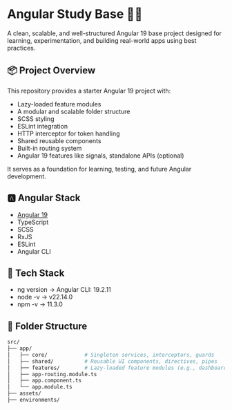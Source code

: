 # Angular Study Base 🧠🚀

A clean, scalable, and well-structured Angular 19 base project designed for learning, experimentation, and building real-world apps using best practices.

## 📦 Project Overview

This repository provides a starter Angular 19 project with:

- Lazy-loaded feature modules
- A modular and scalable folder structure
- SCSS styling
- ESLint integration
- HTTP interceptor for token handling
- Shared reusable components
- Built-in routing system
- Angular 19 features like signals, standalone APIs (optional)

It serves as a foundation for learning, testing, and future Angular development.

## 🅰️ Angular Stack

- [Angular 19](https://angular.io/)
- TypeScript
- SCSS
- RxJS
- ESLint
- Angular CLI

## 💽 Tech Stack

- ng version -> Angular CLI: 19.2.11
- node -v -> v22.14.0
- npm -v -> 11.3.0 

## 📁 Folder Structure

```bash
src/
├── app/
│   ├── core/            # Singleton services, interceptors, guards
│   ├── shared/          # Reusable UI components, directives, pipes
│   ├── features/        # Lazy-loaded feature modules (e.g., dashboard, auth)
│   ├── app-routing.module.ts
│   ├── app.component.ts
│   └── app.module.ts
├── assets/
├── environments/
